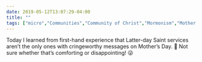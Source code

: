 ```yaml
---
date: 2019-05-12T13:07:29-04:00
title: ""
tags: ["micro","Communities","Community of Christ","Mormonism","Mother's Day"]
---
```

Today I learned from first-hand experience that Latter-day Saint services aren’t the only ones with cringeworthy messages on Mother’s Day. 😤 Not sure whether that’s comforting or disappointing! 😜
